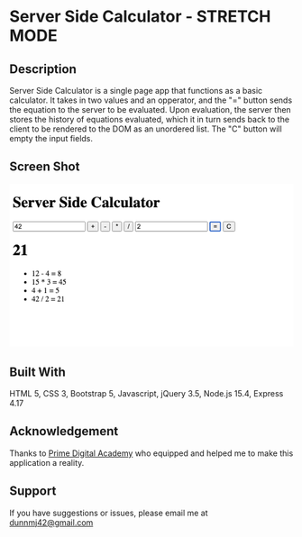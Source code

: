 # Server Side Calculator - STRETCH MODE

## Description

Server Side Calculator is a single page app that functions as a basic calculator. It takes in two values and an opperator, and the "=" button sends the equation to the server to be evaluated. Upon evaluation, the server then stores the history of equations evaluated, which it in turn sends back to the client to be rendered to the DOM as an unordered list. The "C" button will empty the input fields.

## Screen Shot

![App Screenshot](server/public/images/screenshot.png)

## Built With

HTML 5, CSS 3, Bootstrap 5, Javascript, jQuery 3.5, Node.js 15.4, Express 4.17

## Acknowledgement
Thanks to [Prime Digital Academy](https://www.primeacademy.io) who equipped and helped me to make this application a reality.

## Support
If you have suggestions or issues, please email me at dunnmj42@gmail.com
